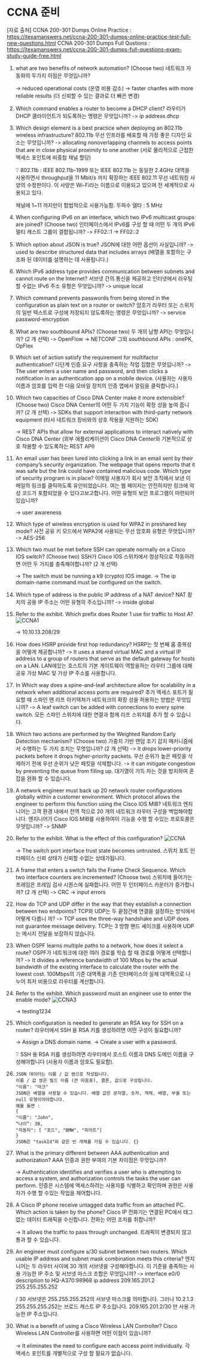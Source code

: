 # CCNA 준비

[자료 출처]
CCNA 200-301 Dumps Online Practice : https://itexamanswers.net/ccna-200-301-dumps-online-practice-test-full-new-questions.html
CCNA 200-301 Dumps Full Qustions : https://itexamanswers.net/ccna-200-301-dumps-full-questions-exam-study-guide-free.html



1. what are two benefits of network automation? (Choose two)
   네트워크 자동화의 두가지 이점은 무엇입니까?

   -> reduced operational costs (운영 비용 감소)
   -> faster chanfes with more reliable results (더 신뢰할 수 있는 결과로 더 빠은 변경)

2. Which command enables a router to become a DHCP client?
   라우터가 DHCP 클라이언트가 되도록하는 명령은 무엇입니까?
   -> ip address dhcp

3. Which design element is a best practice when deploying an 802.11b wireless infrastructure?
   802.11b 무선 인프라를 배포할 때 가장 좋은 디자인 요소는 무엇입니까?
   -> allocating nonoverlapping channels to access points that are in close physical proximity to one another
   (서로 물리적으로 근접한 액세스 포인트에 비중첩 채널 할당)

   :grey_question: 802.11b : IEEE 802.11b-1999 또는 IEEE 802.11b 는 동일한 2.4GHz 대역을 사용하면서 throughput을 11 Mbit/s 까지 확장하는 IEEE 802.11 무선 네트워킹 사양의 수정판이다. 이 사양은 Wi-Fi라는 이름으로 이용되고 있으며 전 세계적으로 사용되고 있다.

   채널에 1~11 까지만이 합법적으로 사용가능함. 두파수 델타 : 5 MHz

4. When configuring IPv6 on an interface, which two IPv6 multicast groups are joined? (Choose two)
   인터페이스에서 IPv6를 구성 할 때 어떤 두 개의 IPv6 멀티 캐스트 그룹이 결합됩니까?
   -> FF02::1
   -> FF02::2

5. Which option about JSON is true?
   JSON에 대한 어떤 옵션이 사실입니까?
   -> used to describe structured data that includes arrays (배열을 포함하는 구조화 된 데이터를 설명하는 데 사용됩니다.)

6. Which IPv6 address type provides communication between subnets and cannot route on the Internet?
   서브넷 간의 통신을 제공하고 인터넷에서 라우팅 할 수없는 IPv6 주소 유형은 무엇입니까?
   -> unique local

7. Which command prevents passwords from being stored in the configuration as plain text on a router or switch?
   암호가 라우터 또는 스위치의 일반 텍스트로 구성에 저장되지 않도록하는 명령은 무엇입니까?
   -> service password-encryption

8. What are two southbound APIs? (Choose two)
   두 개의 남향 API는 무엇입니까? (2 개 선택)
   -> OpenFlow
   -> NETCONF
   그외 southbound APIs : onePK, OpFlex

9. Which set of action satisfy the requirement for multifactor authentication?
   다단계 인증 요구 사항을 충족하는 작업 집합은 무엇입니까?
   -> The user enters a user name and password, and then clicks a notification in an authentication app on a mobile device.
   (사용자는 사용자 이름과 암호를 입력 한 다음 모바일 장치의 인증 앱에서 알림을 클릭합니다.)

10. Which two capacities of Cisco DNA Center make it more extensible? (Choose two)
    Cisco DNA Center의 어떤 두 가지 기능이 확장 성을 높여 줍니까? (2 개 선택)
    -> SDKs that support interaction with third-party network equipment
    (타사 네트워크 장비와의 상호 작용을 지원하는 SDK)

    -> REST APIs that allow for external applications to interact natively with Cisco DNA Center
    (외부 애플리케이션이 Cisco DNA Center와 기본적으로 상호 작용할 수 있도록하는 REST API)

11. An email user has been lured into clicking a link in an email sent by their company’s security organization. The webpage that opens reports that it was safe but the link could have contained malicious code. Which type of security program is in place?
    이메일 사용자가 회사 보안 조직에서 보낸 이메일의 링크를 클릭하도록 유인되었습니다. 여는 웹 페이지는 안전하지만 링크에 악성 코드가 포함되었을 수 있다고보고합니다. 어떤 유형의 보안 프로그램이 마련되어 있습니까?

    -> user awareness

12. Which type of wireless encryption is used for WPA2 in preshared key mode?
    사전 공유 키 모드에서 WPA2에 사용되는 무선 암호화 유형은 무엇입니까?
    -> AES-256

13. Which two must be met before SSH can operate normally on a Cisco IOS switch? (Choose two)
    SSH가 Cisco IOS 스위치에서 정상적으로 작동하려면 어떤 두 가지를 충족해야합니까? (2 개 선택)

    -> The switch must be running a k9 (crypto) IOS image.
    -> The ip domain-name command must be configured on the switch.

14. Which type of address is the public IP address of a NAT device?
    NAT 장치의 공용 IP 주소는 어떤 유형의 주소입니까?
    -> inside global

15. Refer to the exhibit. Which prefix does Router 1 use for traffic to Host A?
    ![CCNA1](./images/CCNA1.png)

    -> 10.10.13.208/29

16. How does HSRP provide first hop redundancy?
    HSRP는 첫 번째 홉 중복성을 어떻게 제공합니까?
    ->  It uses a shared virtual MAC and a virtual IP address to a group of routers that serve as the default gateway for hosts on a LAN.
    LAN에있는 호스트의 기본 게이트웨이 역할을하는 라우터 그룹에 대해 공유 가상 MAC 및 가상 IP 주소를 사용합니다.

17. In Which way does a spine-and-leaf architecture allow for scalability in a network when additional access ports are required?
    추가 액세스 포트가 필요할 때 스파인 앤 리프 아키텍처가 네트워크의 확장 성을 허용하는 방법은 무엇입니까?
    -> A leaf switch can be added with connections to every spine switch.
    모든 스파인 스위치에 대한 연결과 함께 리프 스위치를 추가 할 수 있습니다.

18. Which two actions are performed by the Weighted Random Early Detection mechanism? (Choose two)
    가중치 기반 랜덤 조기 감지 메커니즘에서 수행하는 두 가지 조치는 무엇입니까? (2 개 선택)
    -> It drops lower-priority packets before it drops higher-priority packets.
    우선 순위가 높은 패킷을 삭제하기 전에 우선 순위가 낮은 패킷을 삭제합니다.
    -> It can mitigate congestion by preventing the queue from filling up.
    대기열이 가득 차는 것을 방지하여 혼잡을 완화 할 수 있습니다.

19. A network engineer must back up 20 network router configurations globally within a customer environment. Which protocol allows the engineer to perform this function using the Cisco IOS MIB?
    네트워크 엔지니어는 고객 환경 내에서 전역 적으로 20 개의 네트워크 라우터 구성을 백업해야합니다. 엔지니어가 Cisco IOS MIB를 사용하여이 기능을 수행 할 수있는 프로토콜은 무엇입니까?
    -> SNMP

20. Refer to the exhibit. What is the effect of this configuration?
    ![CCNA](./images/CCNA2.png)

    -> The switch port interface trust state becomes untrusted.
    스위치 포트 인터페이스 신뢰 상태가 신뢰할 수없는 상태가됩니다.

21. A frame that enters a switch fails the Frame Check Sequence. Which two interface counters are incremented? (Choose two)
    스위치에 들어가는 프레임은 프레임 검사 시퀀스에 실패합니다. 어떤 두 인터페이스 카운터가 증가합니까? (2 개 선택)
    -> CRC
    -> input errors

22. How do TCP and UDP differ in the way that they establish a connection between two endpoints?
    TCP와 UDP는 두 끝점간에 연결을 설정하는 방식에서 어떻게 다릅니 까?
    -> TCP uses the three-way handshake and UDP does not guarantee message delivery.
    TCP는 3 방향 핸드 셰이크를 사용하며 UDP는 메시지 전달을 보장하지 않습니다.

23. When OSPF learns multiple paths to a network, how does it select a route?
    OSPF가 네트워크에 대한 여러 경로를 학습 할 때 경로를 어떻게 선택합니까?
    -> It divides a reference bandwidth of 100 Mbps by the actual bandwidth of the existing interface to calculate the router with the lowest cost.
    100Mbps의 기준 대역폭을 기존 인터페이스의 실제 대역폭으로 나누어 최저 비용으로 라우터를 계산합니다.

24. Refer to the exhibit. Which password must an engineer use to enter the enable mode?
    ![CCNA3](./images/CCNA3.png)

    -> testing1234

25. Which configuration is needed to generate an RSA key for SSH on a router?
    라우터에서 SSH 용 RSA 키를 생성하려면 어떤 구성이 필요합니까?

    -> Assign a DNS domain name.
    -> Create a user with a password.

    :grey_question: SSH 용 RSA 키를 생성하려면 라우터에서 호스트 이름과 DNS 도메인 이름을 구성해야합니다 (사용자 이름과 암호도 필요함).

26. ```
    JSON 데이터는 이름 / 값 쌍으로 작성됩니다.
    이름 / 값 쌍은 필드 이름 (큰 따옴표), 콜론, 값으로 구성됩니다.
    "이름": "마크"
    JSON은 배열을 사용할 수 있습니다. 배열 값은 문자열, 숫자, 객체, 배열, 부울 또는 null 유형이어야합니다.
    예를 들면 :
    {
    "이름": "John",
    “나이”: 30,
    "자동차": [ "포드", "BMW", "피아트"]
    }
    JSON은 "taskId"와 같은 빈 개체를 가질 수 있습니다. {}
    ```

27. What is the primary different between AAA authentication and authorization?
    AAA 인증과 권한 부여의 기본 차이점은 무엇입니까?

    -> Authentication identifies and verifies a user who is attempting to access a system, and authorization controls the tasks the user can perform.
    인증은 시스템에 액세스하려는 사용자를 식별하고 확인하며 권한은 사용자가 수행 할 수있는 작업을 제어합니다.

28. A Cisco IP phone receive untagged data traffic from an attached PC. Which action is taken by the phone?
    Cisco IP 전화기는 연결된 PC에서 태그없는 데이터 트래픽을 수신합니다. 전화는 어떤 조치를 취합니까?

    -> It allows the traffic to pass through unchanged.
    트래픽이 변경되지 않고 통과 할 수 있습니다.

29. An engineer must configure a/30 subnet between two routers. Which usable IP address and subnet mask combination meets this criteria?
    엔지니어는 두 라우터 사이에 30 개의 서브넷을 구성해야합니다. 이 기준을 충족하는 사용 가능한 IP 주소 및 서브넷 마스크 조합은 무엇입니까?
    -> interface e0/0 description to HQ-A370:98968 ip address 209.165.201.2 255.255.255.252

    / 30 서브넷은 255.255.255.252의 서브넷 마스크를 의미합니다. 그러나 10.2.1.3 255.255.255.252는 브로드 캐스트 IP 주소입니다. 209.165.201.2/30 만 사용 가능한 IP 주소입니다.

30. What is a benefit of using a Cisco Wireless LAN Controller?
    Cisco Wireless LAN Controller를 사용하면 어떤 이점이 있습니까?

    -> It eliminates the need to configure each access point individually.
    각 액세스 포인트를 개별적으로 구성 할 필요가 없습니다.